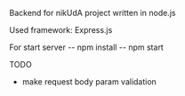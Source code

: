 Backend for nikUdA project written in node.js

Used framework: Express.js

For start server
-- npm install
-- npm start

TODO
- make request body param validation